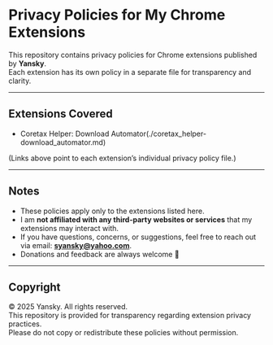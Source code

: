 # Privacy Policies for My Chrome Extensions

This repository contains privacy policies for Chrome extensions published by **Yansky**.  
Each extension has its own policy in a separate file for transparency and clarity.

---

## Extensions Covered
- Coretax Helper: Download Automator(./coretax_helper-download_automator.md)  

(Links above point to each extension’s individual privacy policy file.)

---

## Notes
- These policies apply only to the extensions listed here.  
- I am **not affiliated with any third-party websites or services** that my extensions may interact with.  
- If you have questions, concerns, or suggestions, feel free to reach out via email: **syansky@yahoo.com**.  
- Donations and feedback are always welcome 🙌  

---

## Copyright
© 2025 Yansky. All rights reserved.  
This repository is provided for transparency regarding extension privacy practices.  
Please do not copy or redistribute these policies without permission.
